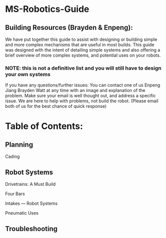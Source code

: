 # MS-Robotics-Guide
## Building Resources (Brayden & Enpeng):
We have put together this guide to assist with designing or building simple and more complex mechanisms that are useful in most builds. This guide was designed with the intent of detailing simple systems and also offering a brief overview of more complex systems, and potential uses on your robots. 
### NOTE: this is not a definitive list and you will still have to design your own systems
If you have any questions/further issues: You can contact one of us Enpeng Jiang Brayden Watt at any time with an image and explanation of the problem. Make sure your email is well thought out, and address a specific issue. We are here to help with problems, not build the robot. (Please email both of us for the best chance of quick response)
# Table of Contents:
## Planning
Cading
## Robot Systems
Drivetrains: A Must Build 

Four Bars

Intakes — Robot Systems

Pneumatic Uses

## Troubleshooting

